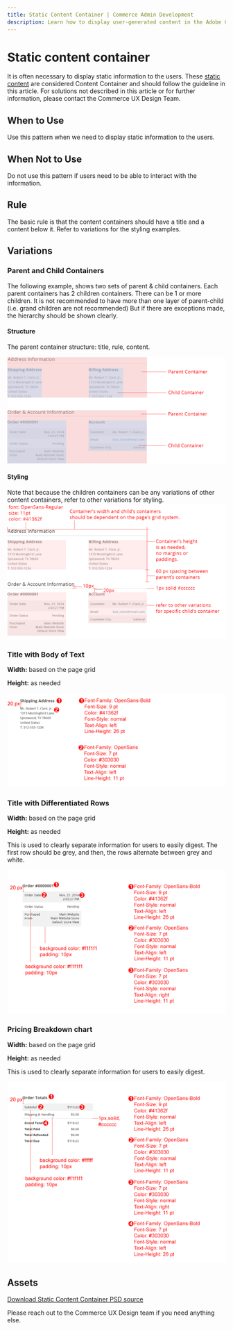 ```yaml
---
title: Static Content Container | Commerce Admin Development
description: Learn how to display user-generated content in the Adobe Commerce and Magento Open Source Admin application.
---
```


# Static content container

It is often necessary to display static information to the users. These [static content](https://glossary.magento.com/static-content) are considered Content Container and should follow the guideline in this article. For solutions not described in this article or for further information, please contact the Commerce UX Design Team.

## When to Use

Use this pattern when we need to display static information to the users.

## When Not to Use

Do not use this pattern if users need to be able to interact with the information.

## Rule

The basic rule is that the content containers should have a title and a content below it. Refer to variations for the styling examples.

## Variations

### Parent and Child Containers

The following example, shows two sets of parent & child containers. Each parent containers has 2 children containers. There can be 1 or more children. It is not recommended to have more than one layer of parent-child (i.e. grand children are not recommended) But if there are exceptions made, the hierarchy should be shown clearly.

#### Structure

The parent container structure: title, rule, content.

![](../../_images/pattern-library/Var1-structure.png)

#### Styling

Note that because the children containers can be any variations of other content containers, refer to other variations for styling. ![](../../_images/pattern-library/Var1-style.png)

### Title with Body of Text

**Width:** based on the page grid

**Height:** as needed

![](../../_images/pattern-library/Var2-style.png)

### Title with Differentiated Rows

**Width:** based on the page grid

**Height:** as needed

This is used to clearly separate information for users to easily digest. The first row should be grey, and then, the rows alternate between grey and white.

![](../../_images/pattern-library/Var3-style.png)

### Pricing Breakdown chart

**Width:** based on the page grid

**Height:** as needed

This is used to clearly separate information for users to easily digest.

![](../../_images/pattern-library/Var4-style.png)

## Assets

[Download Static Content Container PSD source](https://devdocs.magento.com/download/magento-static-content-container.psd)

Please reach out to the Commerce UX Design team if you need anything else.
